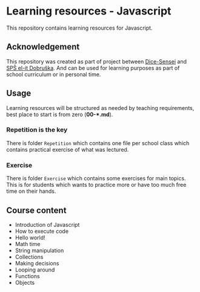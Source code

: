# Learning resources - Javascript

This repository contains learning resources for Javascript.

## Acknowledgement

This repository was created as part of project between [Dice-Sensei](https://github.com/Dice-Sensei) and [SPŠ el-it Dobruška](https://spselitdobruska.cz/). And can be used for learning purposes as part of school curriculum or in personal time.

## Usage

Learning resources will be structured as needed by teaching requirements, best place to start is from zero (**00-\*.md**).

### Repetition is the key

There is folder `Repetition` which contains one file per school class which contains practical exercise of what was lectured.

### Exercise

There is folder `Exercise` which contains some exercises for main topics. This is for students which wants to practice more or have too much free time on their hands.

## Course content

- Introduction of Javascript
- How to execute code
- Hello world!
- Math time
- String manipulation
- Collections
- Making decisions
- Looping around
- Functions
- Objects
